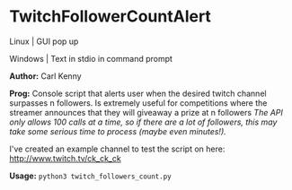 TwitchFollowerCountAlert 
========================
Linux   | GUI pop up <br/>

Windows | Text in stdio in command prompt

**Author:** Carl Kenny

**Prog:** Console script that alerts user when the desired twitch channel surpasses n
followers. Is extremely useful for competitions where the streamer
announces that they will giveaway a prize at n followers *The API only allows 100 calls at a time, so if there are a lot of followers,
this may take some serious time to process (maybe even minutes!).*

I've created an example channel to test the script on here: http://www.twitch.tv/ck_ck_ck

**Usage:** `python3 twitch_followers_count.py`
